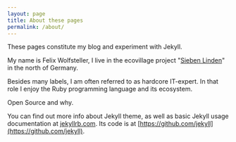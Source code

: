 ```yaml
---
layout: page
title: About these pages
permalink: /about/
---
```


These pages constitute my blog and experiment with Jekyll.

My name is Felix Wolfsteller, I live in the ecovillage project "[Sieben
Linden](https://siebenlinden.org)" in the north of Germany.

Besides many labels, I am often referred to as hardcore IT-expert. In that role
I enjoy the Ruby programming language and its ecosystem.

Open Source and why.

You can find out more info about Jekyll theme, as well as basic Jekyll usage documentation at [jekyllrb.com](https://jekyllrb.com/). Its code is at [https://github.com/jekyll](https://github.com/jekyll).
